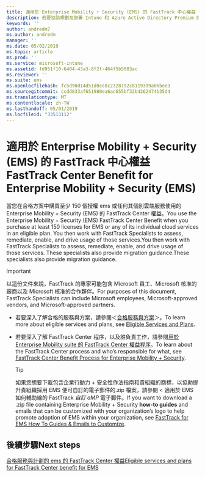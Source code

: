 ```yaml
---
title: 適用於 Enterprise Mobility + Security (EMS) 的 FastTrack 中心權益
description: 若要協助規劃及部署 Intune 和 Azure Active Directory Premium 的合格客戶程式
keywords: ''
author: andredm7
ms.author: andredm
manager: ''
ms.date: 05/02/2019
ms.topic: article
ms.prod: ''
ms.service: microsoft-intune
ms.assetid: fd951f10-6404-43a3-8f2f-464f5b5003ac
ms.reviewer: ''
ms.suite: ems
ms.openlocfilehash: fc5d90d14d51d0ce8c2328792c8119399a06bee3
ms.sourcegitcommit: ccdd833af651980ea6ac655bf32b4262474b35d4
ms.translationtype: MT
ms.contentlocale: zh-TW
ms.lasthandoff: 05/01/2019
ms.locfileid: "33513112"
---
```

# <a name="fasttrack-center-benefit-for-enterprise-mobility--security-ems"></a><span data-ttu-id="2b887-103">適用於 Enterprise Mobility + Security (EMS) 的 FastTrack 中心權益</span><span class="sxs-lookup"><span data-stu-id="2b887-103">FastTrack Center Benefit for Enterprise Mobility + Security (EMS)</span></span>

<span data-ttu-id="2b887-104">當您在合格方案中購買至少 150 個授權 ems 或任何其個別雲端服務使用的 Enterprise Mobility + Security (EMS) 的 FastTrack Center 權益。</span><span class="sxs-lookup"><span data-stu-id="2b887-104">You use the Enterprise Mobility + Security (EMS) FastTrack Center Benefit when you purchase at least 150 licenses for EMS or any of its individual cloud services in an eligible plan.</span></span> <span data-ttu-id="2b887-105">You then work with FastTrack Specialists to assess, remediate, enable, and drive usage of those services.</span><span class="sxs-lookup"><span data-stu-id="2b887-105">You then work with FastTrack Specialists to assess, remediate, enable, and drive usage of those services.</span></span> <span data-ttu-id="2b887-106">These specialists also provide migration guidance.</span><span class="sxs-lookup"><span data-stu-id="2b887-106">These specialists also provide migration guidance.</span></span>

> [!IMPORTANT]
> <span data-ttu-id="2b887-107">以這份文件來說，FastTrack 的專家可能包含 Microsoft 員工、Microsoft 核准的廠商以及 Microsoft 核准的合作夥伴。</span><span class="sxs-lookup"><span data-stu-id="2b887-107">For purposes of this document, FastTrack Specialists can include Microsoft employees, Microsoft-approved vendors, and Microsoft-approved partners.</span></span>

- <span data-ttu-id="2b887-108">若要深入了解合格的服務與方案，請參閱＜[合格服務與方案](M365-eligible-services-and-plans.md)＞。</span><span class="sxs-lookup"><span data-stu-id="2b887-108">To learn more about eligible services and plans, see [Eligible Services and Plans](M365-eligible-services-and-plans.md).</span></span>

- <span data-ttu-id="2b887-109">若要深入了解 FastTrack Center 程序，以及誰負責工作，請參閱[用於 Enterprise Mobility suite 的 FastTrack Center 權益程序](EMS-fasttrack-process.md)。</span><span class="sxs-lookup"><span data-stu-id="2b887-109">To learn about the FastTrack Center process and who’s responsible for what, see [FastTrack Center Benefit Process for Enterprise Mobility + Security](EMS-fasttrack-process.md).</span></span>

    > [!TIP]
    > <span data-ttu-id="2b887-110">如果您想要下載包含企業行動力 + 安全性<b0>作法指南</b0>和貴組織的商標，以協助提升貴組織採用 EMS 便可自訂的電子郵件的.zip 檔案，請參閱 < 適用於 EMS 如何輔助線的 FastTrack <b1>_自訂 aMP_ 電子郵件</b1>。</span><span class="sxs-lookup"><span data-stu-id="2b887-110">If you want to download a .zip file containing Enterprise Mobility + Security **how-to guides** and emails that can be customized with your organization’s logo to help promote adoption of EMS within your organization, see [FastTrack for EMS How To Guides & Emails to Customize](https://gallery.technet.microsoft.com/FastTrack-for-EMS-How-To-f170da4c).</span></span>

## <a name="next-steps"></a><span data-ttu-id="2b887-111">後續步驟</span><span class="sxs-lookup"><span data-stu-id="2b887-111">Next steps</span></span>

[<span data-ttu-id="2b887-112">合格服務與計劃的 ems 的 FastTrack Center 權益</span><span class="sxs-lookup"><span data-stu-id="2b887-112">Eligible services and plans for FastTrack Center benefit for EMS</span></span>](M365-eligible-services-and-plans.md)


